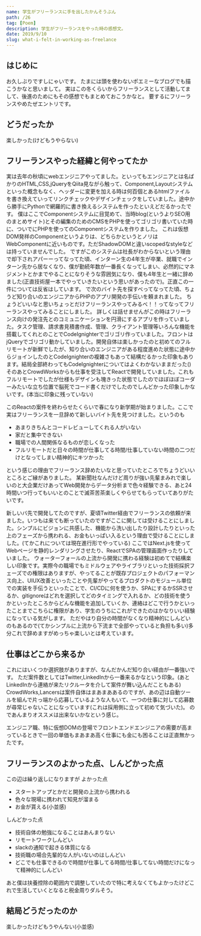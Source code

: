 ```yaml
---
name: 学生がフリーランスに手を出したかんそうぶん
path: /26
tag: [Poem]
description: 学生がフリーランスをやった時の感想文。
date: 2019/9/10
slug: what-i-felt-in-working-as-freelance
---
```


## はじめに

お久しぶりですしにゃいです。
たまには頭を使わないポエミーなブログでも描こうかなと思いまして。
実はこの冬くらいからフリーランスとして活動してまして、後進のためにもその感想でもまとめておこうかなと。
要するにフリーランスやめたぜエントリです。

## どうだったか

楽しかった(けどもうやらない)

## フリーランスやった経緯と何やってたか

実は去年の秋頃にwebエンジニアやってました。といってもエンジニアとは名ばかりのHTML,CSS,jQueryをQiita見ながら触って、Component,Layoutシステムといった概念もなく、ヘッダーに変更を加える時は何百個とあるhtmlファイルを書き換えていってリンクチェックやデザインチェックをしていました。途中から勝手にPythonで網羅的に書き換えるシステムを作ったといえどだるかったです。
僕はここでComponentシステムに目覚めて、当時blog(というよりSEO用のまとめサイト)とその編集のためのCMSをPHPを使ってゴリゴリ書いていた時に、ついでにPHPを使ってのComponentシステムを作りました。
これは仮想DOM発祥のComponentというよりは、どちらかというとノリはWebComponentに近いものです。ただShadowDOMと違いscopedなstyleなどは持っていませんでした。
ですがこのシステムは社長がわからないという理由で却下されアパーーってなってた頃、インターン生の4年生が卒業、就職でインターン先から居なくなり、僕が勤続年数が一番長くなってしまい、必然的にマネジメントとかまでやることになりそうな雰囲気になり、僕も4年生と一緒に辞めました(正直技術屋一本でやっていきたいという思いがあったので)。正直この一件については反省はしています。
で次のバイト先を探すべってなってた頃、ちょうど知り合いのエンジニアからPHPのアプリ開発の手伝いを頼まれました。
ちょうどいいなと思いちょっとだけフリーランスやってみるべ！！ってなってフリーランスやってみることにしました。
詳しくは話せませんがこの時はフリーランス向けの発注先とのコミュニケーションを円滑にするアプリを作っていました。タスク管理、請求書見積書作成、管理、クライアント管理等いろんな機能を搭載してくれとのことでCodeIgnighterでゴリゴリ作っていました。フロントはjQueryでゴリゴリ動かしていました。開発自体は楽しかったのと初めてのフルリモートが新鮮でしたが、知り合いのエンジニアがある程度進めた状態に途中からジョインしたのとCodeIgnighterの複雑さもあって結構だるかった印象もあります。結局全部終わってもCodeIgnighterについてはよくわかないままだった()
そのあとCrowdWorksからも仕事を受注してReactで開発していました。これもフルリモートでしたが仕様もデザインも塊きった状態でしたのでほぼほぼコーダーみたいな立ち位置で脳死でコード書くだけでしたのでしんどかった印象しかないです。(本当に印象に残っていない)

このReactの案件を終わらせたくらいで春になり新学期が始まりました。ここで実はフリーランスを一旦辞めて新しいバイト先を見つけました。というのも

* あまりきちんとコードレビューしてくれる人がいない
* 家だと集中できない
* 職場での人間関係なるものが恋しくなった
* フルリモートだと日々の時間が仕事してる時間/仕事していない時間の二つだけとなってしまい精神的にキツかった

という感じの理由でフリーランス辞めたいなと思っていたところでちょうどいいところとご縁がありました。
某新聞社なんだけど周りが強い先輩まみれで楽しいのと大企業だけあってWeb開発からデータ分析まで色々経験できる、あと24時間いつ行ってもいいとのことで滅茶苦茶楽しくやらせてもらっていてありがたいです。

新しいバ先で開発してたのですが、夏頃Twitter経由でフリーランスの依頼が来ました。いつもは来ても断っていたのですがここに関しては受けることにしました。シンプルにビジョンに共感した、機能から洗い出したり設計したりといった上のフェーズから携われる、お金もいっぱい入るという理由で受けることにしました。(てかこれについては現在進行形でやっている)
ここではNext.jsを使ってWebページを静的レンダリングさせたり、ReactでSPAの管理画面作ったりしていました。
ウォーターフォールの上流から開発に携わる経験は初めてで結構楽しい印象です。実際今の職場でもミドルウェアやライブラリといった技術採択フェーズでの権限はありますが、やってることが既存プロジェクトのパフォーマンス向上、UIUX改善といったことや先輩がやってるプロダクトのモジュール単位での実装を手伝うといったことで、CI/CDに何を使うか、SPAにするかSSRさせるか、gitignoreはどれを選択してどのタイミングで入れるか、どの技術を使うかといったところからどんな機能を追加していくか、連絡はどこで行うかといったことまでこちらに権限があり、学生のうちにこれができたのはかなりいい経験になっている気がします。
ただやはり自分の時間がなくなり精神的にしんどいのもあるので(てかシンプルに上流から下流まで全部やっていると負担も多い)多分これで辞めますがめっちゃ楽しいとは考えています。

## 仕事はどこから来るか

これにはいくつか選択肢がありますが、なんだかんだ知り合い経由が一番強いです。
ただ案件数としてはTwitter,LinkedInから一番来るかなという印象。(あとLinkedInから連絡が来たリクルータを介して案件が舞い込んだこともある)
CrowdWorks,Lancersは案件自体はまあまああるのですが、あの辺は自動ツールを組んで片っ端から応募しているような人もいて、一つの仕事に対して応募数が尋常じゃないことになっています(これは採用側に立って初めて気づいた)。
のであんまりオススメは出来ないかなという感じ。

エンジニア職、特に仮想DOMの登場でフロントエンドエンジニアの需要が高まっているときで一回の単価もまあまあ高く仕事にも金にも困ることは正直無かったです。

## フリーランスのよかった点、しんどかった点

この辺は繰り返しになりますが
よかった点

* スタートアップとかだと開発の上流から携われる
* 色々な現場に携われて知見が溜まる
* お金が貰える(小並感)

しんどかった点

* 技術自体の勉強になることはあんまりない
* リモートワークしんどい
* slackの通知で起きる体質になる
* 技術職の場合先輩的な人がいないのはしんどい
* どこでも仕事できるので時間が仕事してる時間/仕事してない時間だけになって精神的にしんどい

あと僕は扶養控除の範囲内で調整していたので特に考えなくてもよかったけどこれで生活していくとなると税金周りダルそう。

## 結局どうだったのか

楽しかったけどもうやんない(小並感)

